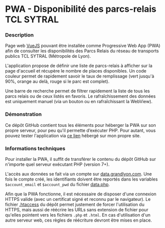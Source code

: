 # PWA - Disponibilité des parcs-relais TCL SYTRAL

### Description

Page web [VueJS](https://vuejs.org/) pouvant être installée comme Progressive Web App (PWA) afin de consulter les disponibilités des Parcs Relais du réseau de transports publics TCL SYTRAL (Métropole de Lyon).

L'application propose de définir une liste de parcs-relais à afficher sur la page d'accueil et récupère le nombre de places disponibles.
Un code couleur permet de rapidement savoir le taux de remplissage (vert jusqu'à 90%, orange au delà, rouge si le parc est complet).

Une barre de recherche permet de filtrer rapidement la liste de tous les parcs relais ou de ceux listés en favoris.
Le rafraîchissement des données est uniquement manuel (via un bouton ou en rafraîchissant la WebView).

### Démonstration

Ce dépôt GitHub contient tous les éléments pour héberger la PWA sur son propre serveur, pour peu qu'il permette d’exécuter PHP. Pour autant, vous pouvez tester l'application via [ce lien](https://www.eredrim.fr/parcs-relais-tcl/) hébergé sur mon propre site.

### Informations techniques

Pour installer la PWA, il suffit de transférer le contenu du dépôt GitHub sur n'importe quel serveur exécutant PHP (version 7+).

L'accès aux données se fait via un compte sur [data.grandlyon.com](https://data.grandlyon.com). Une fois le compte créé, les identifiants doivent être reportés dans les variables `$account_email` et `$account_pwd` du fichier [data.php](data.php).

Afin que la PWA fonctionne, il est nécessaire de disposer d'une connexion HTTPS valide (avec un certificat signé et reconnu par le navigateur). Le fichier [.htaccess](.htaccess) du dépôt permet justement de forcer l'utilisation du HTTPS, mais aussi de réécrire les URLs sans extension de fichier pour qu'elles pointent vers les fichiers `.php` et `.html`. En cas d'utilisation d'un autre serveur web, ces règles de réécriture devront être mises en place.